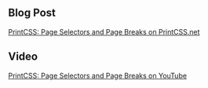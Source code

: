 ## Blog Post

[PrintCSS: Page Selectors and Page Breaks on PrintCSS.net](https://printcss.net/articles/page-selectors-and-page-breaks)

## Video

[PrintCSS: Page Selectors and Page Breaks on YouTube](https://youtu.be/3WYPruqXtzU)
